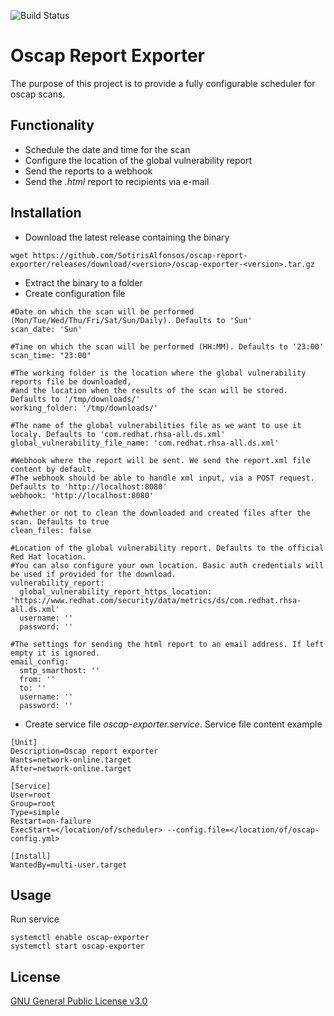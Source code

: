 ![Build Status](https://travis-ci.org/SotirisAlfonsos/oscap-report-exporter.svg)

# Oscap Report Exporter
The purpose of this project is to provide a fully configurable scheduler for oscap scans. 

## Functionality
- Schedule the date and time for the scan
- Configure the location of the global vulnerability report  
- Send the reports to a webhook
- Send the <i>.html</i> report to recipients via e-mail

## Installation
- Download the latest release containing the binary
```
wget https://github.com/SotirisAlfonsos/oscap-report-exporter/releases/download/<version>/oscap-exporter-<version>.tar.gz
```
- Extract the binary to a folder
- Create configuration file
```
#Date on which the scan will be performed (Mon/Tue/Wed/Thu/Fri/Sat/Sun/Daily). Defaults to 'Sun'
scan_date: 'Sun'

#Time on which the scan will be performed (HH:MM). Defaults to '23:00'
scan_time: "23:00"

#The working folder is the location where the global vulnerability reports file be downloaded,
#and the location when the results of the scan will be stored. Defaults to '/tmp/downloads/'
working_folder: '/tmp/downloads/'

#The name of the global vulnerabilities file as we want to use it localy. Defaults to 'com.redhat.rhsa-all.ds.xml' 
global_vulnerability_file_name: 'com.redhat.rhsa-all.ds.xml'

#Webhook where the report will be sent. We send the report.xml file content by default.
#The webhook should be able to handle xml input, via a POST request. Defaults to 'http://localhost:8080' 
webhook: 'http://localhost:8080'

#whether or not to clean the downloaded and created files after the scan. Defaults to true
clean_files: false

#Location of the global vulnerability report. Defaults to the official Red Hat location.
#You can also configure your own location. Basic auth credentials will be used if provided for the download.
vulnerability_report:
  global_vulnerability_report_https_location: 'https://www.redhat.com/security/data/metrics/ds/com.redhat.rhsa-all.ds.xml'
  username: ''
  password: ''

#The settings for sending the html report to an email address. If left empty it is ignored.
email_config:
  smtp_smarthost: ''
  from: ''
  to: ''
  username: ''
  password: ''

```
- Create service file <i>oscap-exporter.service</i>. Service file content example
```
[Unit]
Description=Oscap report exporter
Wants=network-online.target
After=network-online.target

[Service]
User=root
Group=root
Type=simple
Restart=on-failure
ExecStart=</location/of/scheduler> --config.file=</location/of/oscap-config.yml>

[Install]
WantedBy=multi-user.target
```

## Usage
Run service
```
systemctl enable oscap-exporter
systemctl start oscap-exporter
```

## License
[GNU General Public License v3.0](https://choosealicense.com/licenses/gpl-3.0/)
